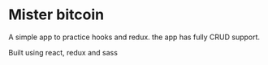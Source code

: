 <h1> Mister bitcoin </h1>

<p> A simple app to practice hooks and redux. the app has fully CRUD support. </p>
<p> Built using react, redux and sass </p>
